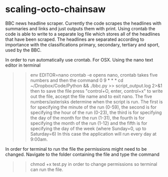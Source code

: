 # scaling-octo-chainsaw
BBC news headline scraper.
Currently the code scrapes the headlines with summaries and links and just outputs them with print. Using crontab the code is able to write to a separate log file which stores all of the headlines that have been scraped.
The headlines are separated according to importance with the classifications primary, secondary, tertiary and sport, used by the BBC.

In order to run automatically use crontab.
For OSX.
Using the nano text editor in terminal
>> env EDITOR=nano crontab -e
opens nano,
crontab takes five numbers and then the command
>> 0 9 * * * cd ~/Dropbox/Code/Python && ./bbc.py >> script_output.log 2>&1
then to save the file press
"control+O, enter, control+x"
to write out the file, accept the file name and to exit nano.
The five numbers/asterisks determine when the script is run.
The first is for specifying the minute of the run (0-59), the second is for specifying the hour of the run (0-23), the third is for specifying the day of the month for the run (1-31), the fourth is for specifying the month of the run (1-12) and the fifth is for specifying the day of the week (where Sunday=0, up to Saturday=6)
In this case the application will run every day at 9:00am.

In order for terminal to run the file the permissions might need to be changed. 
Navigate to the folder containing the file and type the command
>> chmod +x test.py 
in order to change permissions so terminal can run the file.
